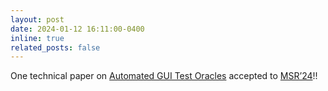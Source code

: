 ```yaml
---
layout: post
date: 2024-01-12 16:11:00-0400
inline: true
related_posts: false
---
```


One technical paper on <a href="https://ieeexplore.ieee.org/abstract/document/10555784">Automated GUI Test Oracles</a> accepted to <a href="https://conf.researchr.org/home/msr-2024">MSR’24</a>!! 